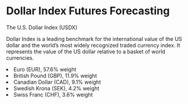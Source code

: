 # Dollar Index Futures Forecasting

The U.S. Dollar Index (USDX)

Dollar Index is a leading benchmark for the international value of the US dollar and the world’s most widely recognized traded currency index. It represents the value of the US dollar relative to a basket of world currencies.

<li> Euro (EUR), 57.6% weight
<li> British Pound (GBP), 11.9% weight
<li> Canadian Dollar (CAD), 9.1% weight
<li> Swedish Krona (SEK), 4.2% weight
<li> Swiss Franc (CHF), 3.6% weight
